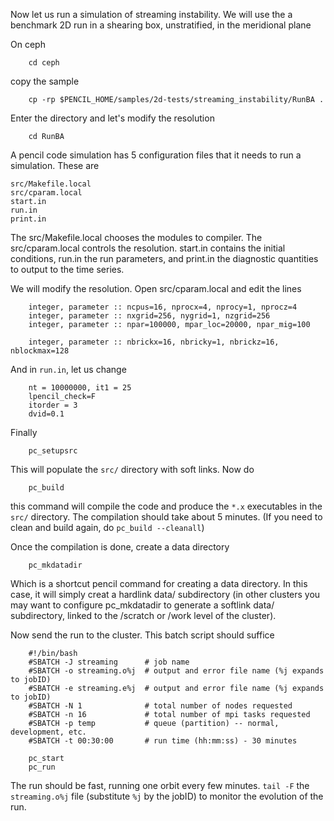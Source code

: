 Now let us run a simulation of streaming instability. We will use the a benchmark 2D run in a shearing box, unstratified, in the meridional plane 

On ceph

		cd ceph 

copy the sample 

		cp -rp $PENCIL_HOME/samples/2d-tests/streaming_instability/RunBA .

Enter the directory and let's modify the resolution 

		cd RunBA

A pencil code simulation has 5 configuration files that it needs to run a simulation. These are 

	src/Makefile.local
	src/cparam.local
	start.in
	run.in
	print.in

The src/Makefile.local chooses the modules to compiler. The src/cparam.local controls the resolution. start.in contains the initial conditions, run.in the run parameters, and print.in the diagnostic quantities to output to the time series. 

We will modify the resolution. Open src/cparam.local and edit the lines

		integer, parameter :: ncpus=16, nprocx=4, nprocy=1, nprocz=4
		integer, parameter :: nxgrid=256, nygrid=1, nzgrid=256
		integer, parameter :: npar=100000, mpar_loc=20000, npar_mig=100

		integer, parameter :: nbrickx=16, nbricky=1, nbrickz=16, nblockmax=128

And in `run.in`, let us change 

		nt = 10000000, it1 = 25
		lpencil_check=F
		itorder = 3
		dvid=0.1

Finally         
                
		pc_setupsrc

This will populate the `src/` directory with soft links. Now do 

		pc_build
 
this command will compile the code and produce the `*.x` executables in the `src/` directory. The compilation should take about 5 minutes. (If you need to clean and build again, do `pc_build --cleanall`)

Once the compilation is done, create a data directory 

		pc_mkdatadir

Which is a shortcut pencil command for creating a data directory. In this case, it will simply creat a hardlink data/ subdirectory (in other clusters you may want to configure pc_mkdatadir to generate a softlink data/ subdirectory, linked to the /scratch or /work level of the cluster).

Now send the run to the cluster. This batch script should suffice 

		#!/bin/bash
		#SBATCH -J streaming      # job name
		#SBATCH -o streaming.o%j  # output and error file name (%j expands to jobID)
		#SBATCH -e streaming.e%j  # output and error file name (%j expands to jobID)
		#SBATCH -N 1              # total number of nodes requested
		#SBATCH -n 16             # total number of mpi tasks requested
		#SBATCH -p temp           # queue (partition) -- normal, development, etc.
		#SBATCH -t 00:30:00       # run time (hh:mm:ss) - 30 minutes
		              
		pc_start
		pc_run

The run should be fast, running one orbit every few minutes. `tail -F` the `streaming.o%j` file (substitute `%j` by the jobID) to monitor the evolution of the run.
